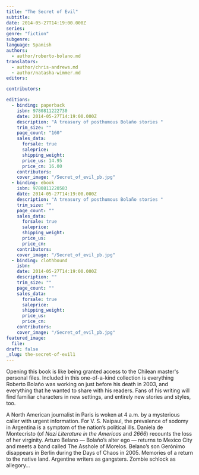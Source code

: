 ```yaml
---
title: "The Secret of Evil"
subtitle:
date: 2014-05-27T14:19:00.000Z
series:
genre: "fiction"
subgenre:
language: Spanish
authors:
  - author/roberto-bolano.md
translators:
  - author/chris-andrews.md
  - author/natasha-wimmer.md
editors:

contributors:

editions:
  - binding: paperback
    isbn: 9780811222730
    date: 2014-05-27T14:19:00.000Z
    description: "A treasury of posthumous Bolaño stories "
    trim_size: ""
    page_count: "160"
    sales_data:
      forsale: true
      saleprice:
      shipping_weight:
      price_us: 14.95
      price_cn: 16.00
    contributors:
    cover_image: "/Secret_of_evil_pb.jpg"
  - binding: ebook
    isbn: 9780811220583
    date: 2014-05-27T14:19:00.000Z
    description: "A treasury of posthumous Bolaño stories "
    trim_size: ""
    page_count: ""
    sales_data:
      forsale: true
      saleprice:
      shipping_weight:
      price_us:
      price_cn:
    contributors:
    cover_image: "/Secret_of_evil_pb.jpg"
  - binding: clothbound
    isbn:
    date: 2014-05-27T14:19:00.000Z
    description: ""
    trim_size: ""
    page_count: ""
    sales_data:
      forsale: true
      saleprice:
      shipping_weight:
      price_us:
      price_cn:
    contributors:
    cover_image: "/Secret_of_evil_pb.jpg"
featured_image:
  file:
draft: false
_slug: the-secret-of-evil1
---
```


Opening this book is like being granted access to the Chilean master's personal files. Included in this one-of-a-kind collection is everything Roberto Bolaño was working on just before his death in 2003, and everything that he wanted to share with his readers. Fans of his writing will find familiar characters in new settings, and entirely new stories and styles, too.

A North American journalist in Paris is woken at 4 a.m. by a mysterious caller with urgent information. For V. S. Naipaul, the prevalence of sodomy in Argentina is a symptom of the nation’s political ills. Daniela de Montecristo (of _Nazi Literature in the Americas_ and _2666_) recounts the loss of her virginity. Arturo Belano — Bolaño’s alter ego — returns to Mexico City and meets a band called The Asshole of Morelos. Belano’s son Gerónimo disappears in Berlin during the Days of Chaos in 2005. Memories of a return to the native land. Argentine writers as gangsters. Zombie schlock as allegory…

